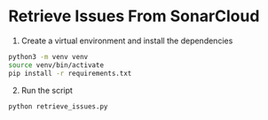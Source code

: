 # Retrieve Issues From SonarCloud

1. Create a virtual environment and install the dependencies

```bash
python3 -m venv venv
source venv/bin/activate
pip install -r requirements.txt 
```

2. Run the script

```bash
python retrieve_issues.py
```